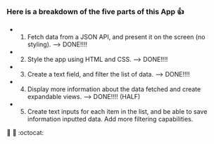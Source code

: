 ### Here is a breakdown of the five parts of this App :+1:

* 1) Fetch data from a JSON API, and present it on the screen (no styling).
--> DONE!!!!
* 2) Style the app using HTML and CSS.
--> DONE!!!!
* 3) Create a text field, and filter the list of data.
--> DONE!!!!
* 4) Display more information about the data fetched and create expandable views.
--> DONE!!!! (HALF)
* 5) Create text inputs for each item in the list, and be able to save information inputted data. Add more filtering capabilities.

:rocket: :metal: :octocat: 